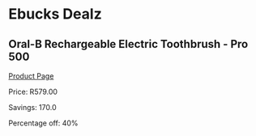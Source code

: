 
# Ebucks Dealz
## Oral-B Rechargeable Electric Toothbrush - Pro 500
[Product Page](https://www.ebucks.com/web/shop/productSelected.do?prodId=1098226817&catId=375509364)

Price: R579.00

Savings: 170.0

Percentage off: 40%
	